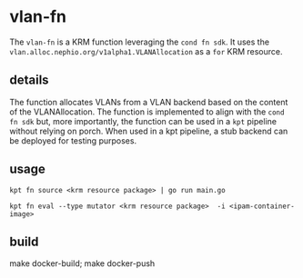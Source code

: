 # vlan-fn

The `vlan-fn` is a KRM function leveraging the `cond fn sdk`. It uses the `vlan.alloc.nephio.org/v1alpha1.VLANAllocation` as a `for` KRM resource.

## details

The function allocates VLANs from a VLAN backend based on the content of the VLANAllocation. The function is implemented to align with the `cond fn sdk` but, more importantly, the function can be used in a `kpt` pipeline without relying on porch. When used in a kpt pipeline, a stub backend can be deployed for testing purposes.

## usage

```
kpt fn source <krm resource package> | go run main.go 
```

```
kpt fn eval --type mutator <krm resource package>  -i <ipam-container-image> 
```

## build

make docker-build; make docker-push